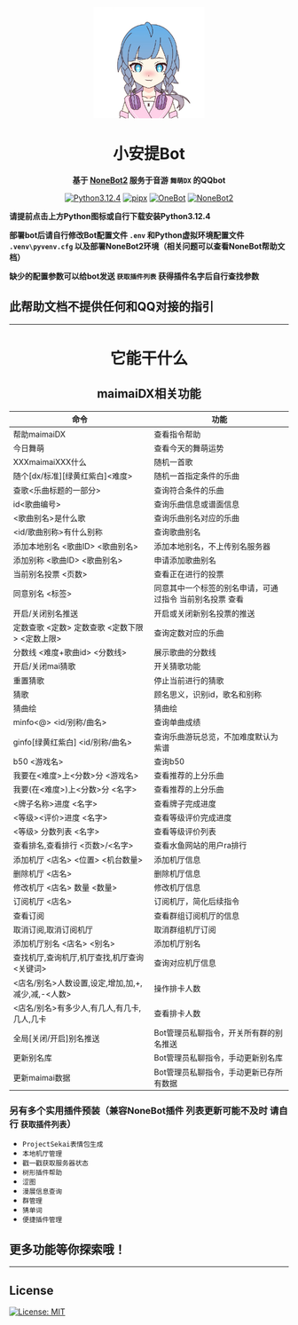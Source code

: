 <div align=center>

<img src="https://github.com/Ant1816/Ant1816/blob/main/avatar.png" width = "200" height = "200" />

</div>

<div align=center>

# 小安提Bot

</div>

<div align=center>

**基于 [NoneBot2](https://github.com/nonebot/nonebot2) 服务于音游 `舞萌DX` 的QQbot**

</div>

<div align=center>

[![Python3.12.4](https://img.shields.io/badge/Python-3.12.4-blue)](https://www.python.org/downloads/release/python-3124/)
[![pipx](https://img.shields.io/badge/pipx-1.7.1-yellow)](https://pipx.pypa.io/stable/)
[![OneBot](https://img.shields.io/badge/OneBot-v11-brown)](https://github.com/botuniverse/onebot-11)
[![NoneBot2](https://img.shields.io/badge/NoneBot-2.0-red)](https://github.com/nonebot/nonebot2)

</div>

**请提前点击上方Python图标或自行下载安装Python3.12.4**

**部署bot后请自行修改Bot配置文件 `.env` 和Python虚拟环境配置文件 `.venv\pyvenv.cfg` 以及部署NoneBot2环境（相关问题可以查看NoneBot帮助文档）**

**缺少的配置参数可以给bot发送 `获取插件列表` 获得插件名字后自行查找参数**

## 此帮助文档不提供任何和QQ对接的指引

***

<div align=center>

# 它能干什么

</div>

<div align=center>

## maimaiDX相关功能

</div>

| 命令                                             | 功能                            |
|------------------------------------------------|-------------------------------|
| 帮助maimaiDX                                     | 查看指令帮助                        |
| 今日舞萌                                           | 查看今天的舞萌运势                     |
| XXXmaimaiXXX什么                                 | 随机一首歌                         |
| 随个[dx/标准][绿黄红紫白]<难度>                           | 随机一首指定条件的乐曲                   |
| 查歌<乐曲标题的一部分>                                   | 查询符合条件的乐曲                     |
| id<歌曲编号>                                | 查询乐曲信息或谱面信息                   |
| <歌曲别名>是什么歌                                     | 查询乐曲别名对应的乐曲                   |
| <id/歌曲别称>有什么别称                                 | 查询歌曲别名                        |
| 添加本地别名 <歌曲ID> <歌曲别名>                         | 添加本地别名，不上传别名服务器         |
| 添加别称 <歌曲ID> <歌曲别名>                             | 申请添加歌曲别名                      |
| 当前别名投票 <页数>                                        | 查看正在进行的投票                     |
| 同意别名 <标签>                                      | 同意其中一个标签的别名申请，可通过指令 当前别名投票 查看 |
| 开启/关闭别名推送                                      | 开启或关闭新别名投票的推送                 |
| 定数查歌 <定数> 定数查歌 <定数下限> <定数上限>                   | 查询定数对应的乐曲                     |
| 分数线 <难度+歌曲id> <分数线>                            | 展示歌曲的分数线                      |
| 开启/关闭mai猜歌                                     | 开关猜歌功能                        |
| 重置猜歌                                            | 停止当前进行的猜歌                  |
| 猜歌                                             | 顾名思义，识别id，歌名和别称               |
| 猜曲绘                                            | 猜曲绘                                |
| minfo<@> <id/别称/曲名>                            | 查询单曲成绩                        |
| ginfo[绿黄红紫白] <id/别称/曲名>                        | 查询乐曲游玩总览，不加难度默认为紫谱         |
| b50 <游戏名>                                      | 查询b50                         |
| 我要在<难度>上<分数>分 <游戏名>                            | 查看推荐的上分乐曲                     |
| 我要(在<难度>)上<分数>分 <名字>                           | 查看推荐的上分乐曲                     |
| <牌子名称>进度 <名字>                                  | 查看牌子完成进度                      |
| <等级><评价>进度 <名字>                                | 查看等级评价完成进度                    |
| <等级> 分数列表 <名字>                                 | 查看等级评价列表                      |
| 查看排名,查看排行 <页数>/<名字>                            | 查看水鱼网站的用户ra排行                 |
| 添加机厅 <店名> <位置> <机台数量>                     | 添加机厅信息                        |
| 删除机厅 <店名>                                      | 删除机厅信息                        |
| 修改机厅 <店名> 数量 <数量>                           | 修改机厅信息                        |
| 订阅机厅 <店名>                                      | 订阅机厅，简化后续指令                   |
| 查看订阅                                           | 查看群组订阅机厅的信息                   |
| 取消订阅,取消订阅机厅                                    | 取消群组机厅订阅                      |
| 添加机厅别名 <店名> <别名>                                | 添加机厅别名                      |
| 查找机厅,查询机厅,机厅查找,机厅查询 <关键词>                      | 查询对应机厅信息                      |
| <店名/别名>人数设置,设定,增加,加,+,减少,减,-<人数>                  | 操作排卡人数                        |
| <店名/别名>有多少人,有几人,有几卡,几人,几卡                         | 查看排卡人数                        |
| 全局[关闭/开启]别名推送                               | Bot管理员私聊指令，开关所有群的别名推送   |
| 更新别名库                                            | Bot管理员私聊指令，手动更新别名库   |
| 更新maimai数据                                            | Bot管理员私聊指令，手动更新已存所有数据  |

### 另有多个实用插件预装（兼容NoneBot插件 列表更新可能不及时 请自行 `获取插件列表`）
- `ProjectSekai表情包生成`
- `本地机厅管理`
- `戳一戳获取服务器状态`
- `树形插件帮助`
- `涩图`
- `漫展信息查询`
- `群管理`
- `猜单词`
- `便捷插件管理`
## 更多功能等你探索哦！
***
## License
[![License: MIT](https://img.shields.io/badge/License-MIT-green.svg)](https://opensource.org/licenses/MIT)
